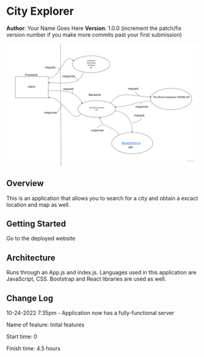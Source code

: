 # City Explorer

**Author**: Your Name Goes Here
**Version**: 1.0.0 (increment the patch/fix version number if you make more commits past your first submission)

![Request Response](./img/request_response.jpeg)

## Overview

This is an application that allows you to search for a city and obtain a excact location and map as well.

## Getting Started

Go to the deployed website

## Architecture

Runs through an App.js and index.js. Languages used in this application are JavaScript, CSS. Bootstrap and React libraries are used as well.

## Change Log

10-24-2022 7:35pm - Application now has a fully-functional server


Name of feature: Inital features


Start time: 0

Finish time: 4.5 hours

